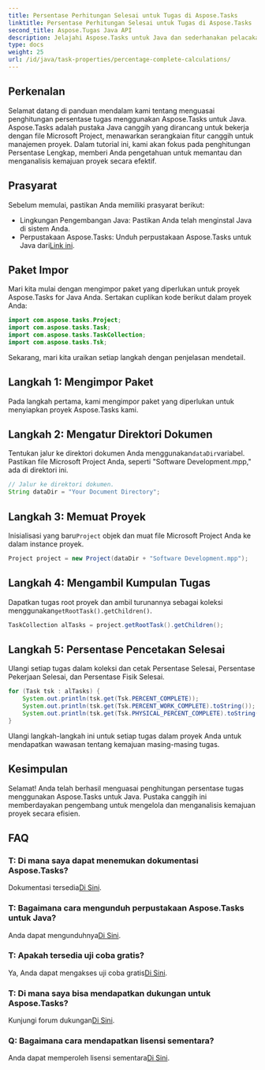 ```yaml
---
title: Persentase Perhitungan Selesai untuk Tugas di Aspose.Tasks
linktitle: Persentase Perhitungan Selesai untuk Tugas di Aspose.Tasks
second_title: Aspose.Tugas Java API
description: Jelajahi Aspose.Tasks untuk Java dan sederhanakan pelacakan kemajuan proyek. Hitung persentase tugas dengan mudah untuk manajemen proyek yang efisien.
type: docs
weight: 25
url: /id/java/task-properties/percentage-complete-calculations/
---
```

## Perkenalan
Selamat datang di panduan mendalam kami tentang menguasai penghitungan persentase tugas menggunakan Aspose.Tasks untuk Java. Aspose.Tasks adalah pustaka Java canggih yang dirancang untuk bekerja dengan file Microsoft Project, menawarkan serangkaian fitur canggih untuk manajemen proyek. Dalam tutorial ini, kami akan fokus pada penghitungan Persentase Lengkap, memberi Anda pengetahuan untuk memantau dan menganalisis kemajuan proyek secara efektif.
## Prasyarat
Sebelum memulai, pastikan Anda memiliki prasyarat berikut:
- Lingkungan Pengembangan Java: Pastikan Anda telah menginstal Java di sistem Anda.
-  Perpustakaan Aspose.Tasks: Unduh perpustakaan Aspose.Tasks untuk Java dari[Link ini](https://releases.aspose.com/tasks/java/).
## Paket Impor
Mari kita mulai dengan mengimpor paket yang diperlukan untuk proyek Aspose.Tasks for Java Anda. Sertakan cuplikan kode berikut dalam proyek Anda:
```java
import com.aspose.tasks.Project;
import com.aspose.tasks.Task;
import com.aspose.tasks.TaskCollection;
import com.aspose.tasks.Tsk;
```
Sekarang, mari kita uraikan setiap langkah dengan penjelasan mendetail.
## Langkah 1: Mengimpor Paket
Pada langkah pertama, kami mengimpor paket yang diperlukan untuk menyiapkan proyek Aspose.Tasks kami.
## Langkah 2: Mengatur Direktori Dokumen
 Tentukan jalur ke direktori dokumen Anda menggunakan`dataDir`variabel. Pastikan file Microsoft Project Anda, seperti "Software Development.mpp," ada di direktori ini.
```java
// Jalur ke direktori dokumen.
String dataDir = "Your Document Directory";
```
## Langkah 3: Memuat Proyek
 Inisialisasi yang baru`Project` objek dan muat file Microsoft Project Anda ke dalam instance proyek.
```java
Project project = new Project(dataDir + "Software Development.mpp");
```
## Langkah 4: Mengambil Kumpulan Tugas
 Dapatkan tugas root proyek dan ambil turunannya sebagai koleksi menggunakan`getRootTask().getChildren()`.
```java
TaskCollection alTasks = project.getRootTask().getChildren();
```
## Langkah 5: Persentase Pencetakan Selesai
Ulangi setiap tugas dalam koleksi dan cetak Persentase Selesai, Persentase Pekerjaan Selesai, dan Persentase Fisik Selesai.
```java
for (Task tsk : alTasks) {
    System.out.println(tsk.get(Tsk.PERCENT_COMPLETE));
    System.out.println(tsk.get(Tsk.PERCENT_WORK_COMPLETE).toString());
    System.out.println(tsk.get(Tsk.PHYSICAL_PERCENT_COMPLETE).toString());
}
```
Ulangi langkah-langkah ini untuk setiap tugas dalam proyek Anda untuk mendapatkan wawasan tentang kemajuan masing-masing tugas.
## Kesimpulan
Selamat! Anda telah berhasil menguasai penghitungan persentase tugas menggunakan Aspose.Tasks untuk Java. Pustaka canggih ini memberdayakan pengembang untuk mengelola dan menganalisis kemajuan proyek secara efisien.
## FAQ
### T: Di mana saya dapat menemukan dokumentasi Aspose.Tasks?
 Dokumentasi tersedia[Di Sini](https://reference.aspose.com/tasks/java/).
### T: Bagaimana cara mengunduh perpustakaan Aspose.Tasks untuk Java?
 Anda dapat mengunduhnya[Di Sini](https://releases.aspose.com/tasks/java/).
### T: Apakah tersedia uji coba gratis?
Ya, Anda dapat mengakses uji coba gratis[Di Sini](https://releases.aspose.com/).
### T: Di mana saya bisa mendapatkan dukungan untuk Aspose.Tasks?
 Kunjungi forum dukungan[Di Sini](https://forum.aspose.com/c/tasks/15).
### Q: Bagaimana cara mendapatkan lisensi sementara?
 Anda dapat memperoleh lisensi sementara[Di Sini](https://purchase.aspose.com/temporary-license/).